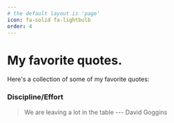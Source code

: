```yaml
---
# the default layout is 'page'
icon: fa-solid fa-lightbulb
order: 4
---
```

# My favorite quotes.

Here's a collection of some of my favorite quotes:

### Discipline/Effort

> We are leaving a lot in the table --- David Goggins